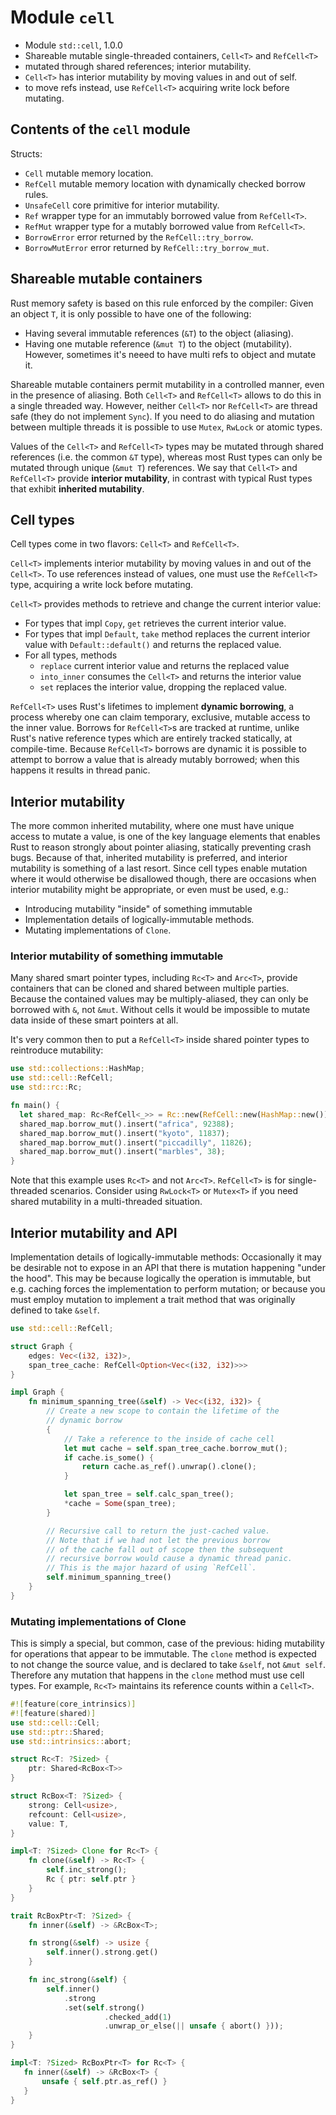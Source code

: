# Module `cell`

- Module `std::cell`, 1.0.0
- Shareable mutable single-threaded containers, `Cell<T>` and `RefCell<T>`
- mutated through shared references; interior mutability.
- `Cell<T>` has interior mutability by moving values in and out of self.
- to move refs instead, use `RefCell<T>` acquiring write lock before mutating. 




## Contents of the `cell` module
Structs:
- `Cell` mutable memory location.
- `RefCell` mutable memory location with dynamically checked borrow rules.
- `UnsafeCell` core primitive for interior mutability.
- `Ref` wrapper type for an immutably borrowed value from `RefCell<T>`.
- `RefMut` wrapper type for a mutably borrowed value from `RefCell<T>`.
- `BorrowError` error returned by the `RefCell::try_borrow`.
- `BorrowMutError` error returned by `RefCell::try_borrow_mut`.


## Shareable mutable containers
Rust memory safety is based on this rule enforced by the compiler: Given an object `T`, it is only possible to have one of the following:
- Having several immutable references (`&T`) to the object (aliasing).
- Having one mutable reference (`&mut T`) to the object (mutability).
However, sometimes it's neeed to have multi refs to object and mutate it.

Shareable mutable containers permit mutability in a controlled manner, even in the presence of aliasing. Both `Cell<T>` and `RefCell<T>` allows to do this in a single threaded way. However, neither `Cell<T>` nor `RefCell<T>` are thread safe (they do not implement `Sync`). If you need to do aliasing and mutation between multiple threads it is possible to use `Mutex`, `RwLock` or atomic types.

Values of the `Cell<T>` and `RefCell<T>` types may be mutated through shared references (i.e. the common `&T` type), whereas most Rust types can only be mutated through unique (`&mut T`) references. We say that `Cell<T>` and `RefCell<T>` provide **interior mutability**, in contrast with typical Rust types that exhibit __inherited mutability__.


## Cell types
Cell types come in two flavors: `Cell<T>` and `RefCell<T>`.

`Cell<T>` implements interior mutability by moving values in and out of the `Cell<T>`. To use references instead of values, one must use the `RefCell<T>` type, acquiring a write lock before mutating.

`Cell<T>` provides methods to retrieve and change the current interior value:
- For types that impl `Copy`, `get` retrieves the current interior value.
- For types that impl `Default`, `take` method replaces the current interior value with `Default::default()` and returns the replaced value.
- For all types, methods
  - `replace` current interior value and returns the replaced value
  - `into_inner` consumes the `Cell<T>` and returns the interior value
  - `set` replaces the interior value, dropping the replaced value.

`RefCell<T>` uses Rust's lifetimes to implement __dynamic borrowing__, a process whereby one can claim temporary, exclusive, mutable access to the inner value. Borrows for `RefCell<T>`s are tracked at runtime, unlike Rust's native reference types which are entirely tracked statically, at compile-time. Because `RefCell<T>` borrows are dynamic it is possible to attempt to borrow a value that is already mutably borrowed; when this happens it results in thread panic.


## Interior mutability
The more common inherited mutability, where one must have unique access to mutate a value, is one of the key language elements that enables Rust to reason strongly about pointer aliasing, statically preventing crash bugs. Because of that, inherited mutability is preferred, and interior mutability is something of a last resort. Since cell types enable mutation where it would otherwise be disallowed though, there are occasions when interior mutability might be appropriate, or even must be used, e.g.:
- Introducing mutability "inside" of something immutable
- Implementation details of logically-immutable methods.
- Mutating implementations of `Clone`.


### Interior mutability of something immutable
Many shared smart pointer types, including `Rc<T>` and `Arc<T>`, provide containers that can be cloned and shared between multiple parties. Because the contained values may be multiply-aliased, they can only be borrowed with `&`, not `&mut`. Without cells it would be impossible to mutate data inside of these smart pointers at all.

It's very common then to put a `RefCell<T>` inside shared pointer types to reintroduce mutability:

```rust
use std::collections::HashMap;
use std::cell::RefCell;
use std::rc::Rc;

fn main() {
  let shared_map: Rc<RefCell<_>> = Rc::new(RefCell::new(HashMap::new()));
  shared_map.borrow_mut().insert("africa", 92388);
  shared_map.borrow_mut().insert("kyoto", 11837);
  shared_map.borrow_mut().insert("piccadilly", 11826);
  shared_map.borrow_mut().insert("marbles", 38);
}
```

Note that this example uses `Rc<T>` and not `Arc<T>`. `RefCell<T>` is for single-threaded scenarios. Consider using `RwLock<T>` or `Mutex<T>` if you need shared mutability in a multi-threaded situation.


## Interior mutability and API
Implementation details of logically-immutable methods:
Occasionally it may be desirable not to expose in an API that there is mutation happening "under the hood". This may be because logically the operation is immutable, but e.g. caching forces the implementation to perform mutation; or because you must employ mutation to implement a trait method that was originally defined to take `&self`.

```rust
use std::cell::RefCell;

struct Graph {
    edges: Vec<(i32, i32)>,
    span_tree_cache: RefCell<Option<Vec<(i32, i32)>>>
}

impl Graph {
    fn minimum_spanning_tree(&self) -> Vec<(i32, i32)> {
        // Create a new scope to contain the lifetime of the
        // dynamic borrow
        {
            // Take a reference to the inside of cache cell
            let mut cache = self.span_tree_cache.borrow_mut();
            if cache.is_some() {
                return cache.as_ref().unwrap().clone();
            }

            let span_tree = self.calc_span_tree();
            *cache = Some(span_tree);
        }

        // Recursive call to return the just-cached value.
        // Note that if we had not let the previous borrow
        // of the cache fall out of scope then the subsequent
        // recursive borrow would cause a dynamic thread panic.
        // This is the major hazard of using `RefCell`.
        self.minimum_spanning_tree()
    }
}
```

### Mutating implementations of Clone
This is simply a special, but common, case of the previous: hiding mutability for operations that appear to be immutable. The `clone` method is expected to not change the source value, and is declared to take `&self`, not `&mut self`. Therefore any mutation that happens in the `clone` method must use cell types. For example, `Rc<T>` maintains its reference counts within a `Cell<T>`.

```rust
#![feature(core_intrinsics)]
#![feature(shared)]
use std::cell::Cell;
use std::ptr::Shared;
use std::intrinsics::abort;

struct Rc<T: ?Sized> {
    ptr: Shared<RcBox<T>>
}

struct RcBox<T: ?Sized> {
    strong: Cell<usize>,
    refcount: Cell<usize>,
    value: T,
}

impl<T: ?Sized> Clone for Rc<T> {
    fn clone(&self) -> Rc<T> {
        self.inc_strong();
        Rc { ptr: self.ptr }
    }
}

trait RcBoxPtr<T: ?Sized> {
    fn inner(&self) -> &RcBox<T>;

    fn strong(&self) -> usize {
        self.inner().strong.get()
    }

    fn inc_strong(&self) {
        self.inner()
            .strong
            .set(self.strong()
                     .checked_add(1)
                     .unwrap_or_else(|| unsafe { abort() }));
    }
}

impl<T: ?Sized> RcBoxPtr<T> for Rc<T> {
   fn inner(&self) -> &RcBox<T> {
       unsafe { self.ptr.as_ref() }
   }
}
```
